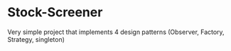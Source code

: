 # Stock-Screener
Very simple project that implements 4 design patterns (Observer, Factory, Strategy, singleton)
